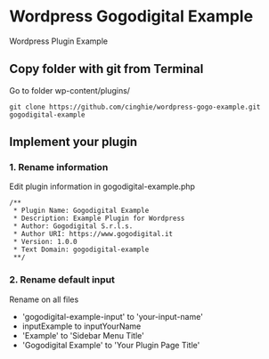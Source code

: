 # Wordpress Gogodigital Example
Wordpress Plugin Example

## Copy folder with git from Terminal

Go to folder wp-content/plugins/

```
git clone https://github.com/cinghie/wordpress-gogo-example.git gogodigital-example
```

## Implement your plugin


### 1. Rename information


Edit plugin information in gogodigital-example.php

```
/**
 * Plugin Name: Gogodigital Example
 * Description: Example Plugin for Wordpress
 * Author: Gogodigital S.r.l.s.
 * Author URI: https://www.gogodigital.it
 * Version: 1.0.0
 * Text Domain: gogodigital-example
 **/
 ```
 
 ### 2. Rename default input
 
 Rename on all files
 
 - 'gogodigital-example-input' to 'your-input-name'
 - inputExample to inputYourName
 - 'Example' to 'Sidebar Menu Title'
 - 'Gogodigital Example' to 'Your Plugin Page Title'
 